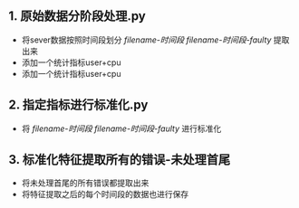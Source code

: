 ## 1. 原始数据分阶段处理.py
- 将sever数据按照时间段划分 *filename-时间段* *filename-时间段-faulty* 提取出来
- 添加一个统计指标user+cpu
- 添加一个统计指标user+cpu

## 2. 指定指标进行标准化.py
- 将 *filename-时间段* *filename-时间段-faulty* 进行标准化

## 3. 标准化特征提取所有的错误-未处理首尾
- 将未处理首尾的所有错误都提取出来
- 将特征提取之后的每个时间段的数据也进行保存
